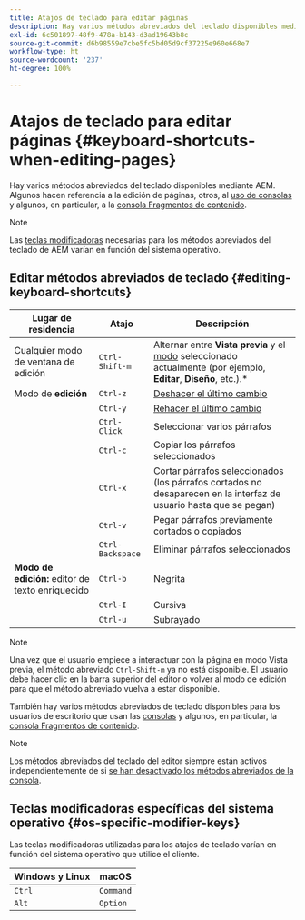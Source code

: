 ```yaml
---
title: Atajos de teclado para editar páginas
description: Hay varios métodos abreviados del teclado disponibles mediante AEM, incluidos algunos para la edición de páginas
exl-id: 6c501897-48f9-478a-b143-d3ad19643b8c
source-git-commit: d6b98559e7cbe5fc5bd05d9cf37225e960e668e7
workflow-type: ht
source-wordcount: '237'
ht-degree: 100%

---
```


# Atajos de teclado para editar páginas {#keyboard-shortcuts-when-editing-pages}

Hay varios métodos abreviados del teclado disponibles mediante AEM. Algunos hacen referencia a la edición de páginas, otros, al [uso de consolas](/help/sites-cloud/authoring/getting-started/keyboard-shortcuts.md) y algunos, en particular, a la [consola Fragmentos de contenido](/help/sites-cloud/administering/content-fragments/keyboard-shortcuts.md).

>[!NOTE]
>
>Las [teclas modificadoras](#os-specific-modifier-keys) necesarias para los métodos abreviados del teclado de AEM varían en función del sistema operativo.

## Editar métodos abreviados de teclado {#editing-keyboard-shortcuts}

| Lugar de residencia | Atajo | Descripción |
|---|---|---|
| Cualquier modo de ventana de edición | `Ctrl-Shift-m` | Alternar entre **Vista previa** y el [modo](/help/sites-cloud/authoring/fundamentals/environment-tools.md#page-modes)</a> seleccionado actualmente (por ejemplo, **Editar**, **Diseño**, etc.).* |
| Modo de **edición** | `Ctrl-z` | [Deshacer el último cambio](/help/sites-cloud/authoring/fundamentals/editing-content.md#undoing-and-redoing-page-edits) |
|  | `Ctrl-y` | [Rehacer el último cambio](/help/sites-cloud/authoring/fundamentals/editing-content.md#undoing-and-redoing-page-edits) |
|  | `Ctrl-Click` | Seleccionar varios párrafos |
|  | `Ctrl-c` | Copiar los párrafos seleccionados |
|  | `Ctrl-x` | Cortar párrafos seleccionados (los párrafos cortados no desaparecen en la interfaz de usuario hasta que se pegan) |
|  | `Ctrl-v` | Pegar párrafos previamente cortados o copiados |
|  | `Ctrl-Backspace` | Eliminar párrafos seleccionados |
| **Modo de edición:** editor de texto enriquecido | `Ctrl-b` | Negrita |
|  | `Ctrl-I` | Cursiva |
|  | `Ctrl-u` | Subrayado |

>[!NOTE]
>
>Una vez que el usuario empiece a interactuar con la página en modo Vista previa, el método abreviado `Ctrl-Shift-m` ya no está disponible. El usuario debe hacer clic en la barra superior del editor o volver al modo de edición para que el método abreviado vuelva a estar disponible.

También hay varios métodos abreviados de teclado disponibles para los usuarios de escritorio que usan las [consolas](/help/sites-cloud/authoring/getting-started/keyboard-shortcuts.md) y algunos, en particular, la [consola Fragmentos de contenido](/help/sites-cloud/administering/content-fragments/keyboard-shortcuts.md).

>[!NOTE]
>
>Los métodos abreviados del teclado del editor siempre están activos independientemente de si [se han desactivado los métodos abreviados de la consola](/help/sites-cloud/authoring/getting-started/keyboard-shortcuts.md#deactivating-keyboard-shortcuts).

## Teclas modificadoras específicas del sistema operativo {#os-specific-modifier-keys}

Las teclas modificadoras utilizadas para los atajos de teclado varían en función del sistema operativo que utilice el cliente.

| Windows y Linux | macOS |
|---|---|
| `Ctrl` | `Command` |
| `Alt` | `Option` |
